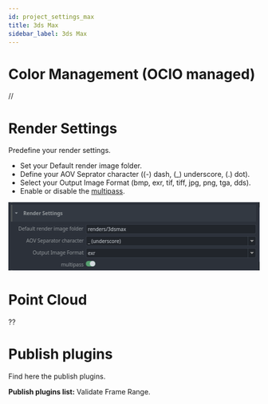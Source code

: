 ```yaml
---
id: project_settings_max
title: 3ds Max
sidebar_label: 3ds Max
---
```


# Color Management (OCIO managed)
//

# Render Settings
Predefine your render settings.

- Set your Default render image folder.
- Define your AOV Seprator character ((-) dash, (_) underscore, (.) dot).
- Select your Output Image Format (bmp, exr, tif, tiff, jpg, png, tga, dds).
- Enable or disable the [multipass](https://help.autodesk.com/view/3DSMAX/2022/ENU/?guid=GUID-4B669CFE-54BB-4C23-A369-49430A9EB9C9).

![Render Settings 3dsMax](assets/project_settings_renderSettings_3dsMax.png)

# Point Cloud
??

# Publish plugins
Find here the publish plugins.

**Publish plugins list:** Validate Frame Range.
